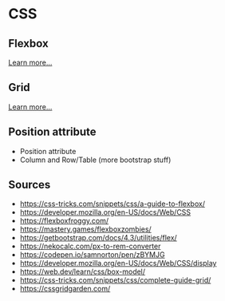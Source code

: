 # CSS

## Flexbox

[Learn more...](/Flexbox.md)

## Grid

[Learn more...](/Grid.md)

## Position attribute

- Position attribute
- Column and Row/Table (more bootstrap stuff)

## Sources

- <https://css-tricks.com/snippets/css/a-guide-to-flexbox/>
- <https://developer.mozilla.org/en-US/docs/Web/CSS>
- <https://flexboxfroggy.com/>
- <https://mastery.games/flexboxzombies/>
- <https://getbootstrap.com/docs/4.3/utilities/flex/>
- <https://nekocalc.com/px-to-rem-converter>
- <https://codepen.io/samnorton/pen/zBYMJG>
- <https://developer.mozilla.org/en-US/docs/Web/CSS/display>
- <https://web.dev/learn/css/box-model/>
- <https://css-tricks.com/snippets/css/complete-guide-grid/>
- <https://cssgridgarden.com/>

